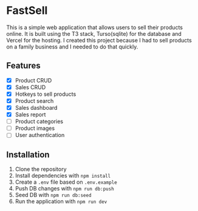 # FastSell

This is a simple web application that allows users to sell their products online.
It is built using the T3 stack, Turso(sqlite) for the database and Vercel for the hosting.
I created this project because I had to sell products on a family business and I needed to do that quickly.

## Features

- [x] Product CRUD
- [x] Sales CRUD
- [x] Hotkeys to sell products
- [x] Product search
- [x] Sales dashboard
- [x] Sales report
- [ ] Product categories
- [ ] Product images
- [ ] User authentication

## Installation

1. Clone the repository
2. Install dependencies with `npm install`
3. Create a `.env` file based on `.env.example`
4. Push DB changes with `npm run db:push`
5. Seed DB with `npm run db:seed`
6. Run the application with `npm run dev`
